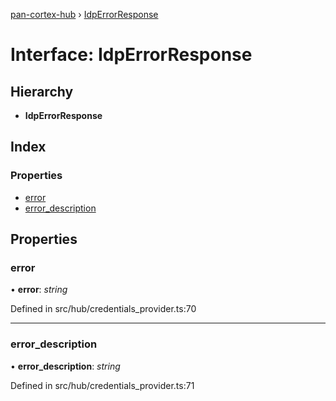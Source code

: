 [pan-cortex-hub](../README.md) › [IdpErrorResponse](idperrorresponse.md)

# Interface: IdpErrorResponse

## Hierarchy

* **IdpErrorResponse**

## Index

### Properties

* [error](idperrorresponse.md#error)
* [error_description](idperrorresponse.md#error_description)

## Properties

###  error

• **error**: *string*

Defined in src/hub/credentials_provider.ts:70

___

###  error_description

• **error_description**: *string*

Defined in src/hub/credentials_provider.ts:71
